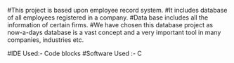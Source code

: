 #This project is based upon employee record system. 
#It includes database of all employees registered in a company. 
#Data base includes all the information of certain firms. 
#We have chosen this database project as now-a-days database is a vast concept and a very important tool in many companies, industries etc.

#IDE Used:- Code blocks
#Software Used :- C
